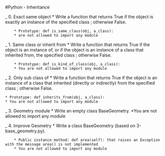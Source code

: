 #Python - Inheritance


_ 0. Exact same object
    * Write a function that returns True if the object is exactly an instance of the specified class ; otherwise False.

        * Prototype: def is_same_class(obj, a_class):
        * are not allowed to import any module

_ 1. Same class or inherit from
    * Write a function that returns True if the object is an instance of, or if the object is an instance of a class that inherited from, the specified class ; otherwise False.

        * Prototype: def is_kind_of_class(obj, a_class):
        * You are not allowed to import any module

_ 2. Only sub class of
    * Write a function that returns True if the object is an instance of a class that inherited (directly or indirectly) from the specified class ; otherwise False.

    * Prototype: def inherits_from(obj, a_class):
    * You are not allowed to import any module
_ 3. Geometry module
    * Write an empty class BaseGeometry.
        *You are not allowed to import any module

_ 4. Improve Geometry
    * Write a class BaseGeometry (based on 3-base_geometry.py).

        * Public instance method: def area(self): that raises an Exception with the message area() is not implemented
        * You are not allowed to import any module
